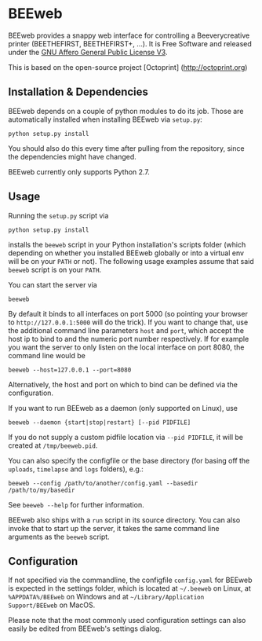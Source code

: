 BEEweb
=========

BEEweb provides a snappy web interface for controlling a Beeverycreative printer (BEETHEFIRST, BEETHEFIRST+, ...). It is Free Software
and released under the [GNU Affero General Public License V3](http://www.gnu.org/licenses/agpl.html).

This is based on the open-source project [Octoprint] (http://octoprint.org)


Installation & Dependencies
---------------------------

BEEweb depends on a couple of python modules to do its job. Those are automatically installed when installing
BEEweb via `setup.py`:

    python setup.py install

You should also do this every time after pulling from the repository, since the dependencies might have changed.

BEEweb currently only supports Python 2.7.

Usage
-----

Running the `setup.py` script via

    python setup.py install

installs the `beeweb` script in your Python installation's scripts folder
(which depending on whether you installed BEEweb globally or into a virtual env will be on your `PATH` or not). The
following usage examples assume that said `beeweb` script is on your `PATH`.

You can start the server via

    beeweb

By default it binds to all interfaces on port 5000 (so pointing your browser to `http://127.0.0.1:5000`
will do the trick). If you want to change that, use the additional command line parameters `host` and `port`,
which accept the host ip to bind to and the numeric port number respectively. If for example you want the server
to only listen on the local interface on port 8080, the command line would be

    beeweb --host=127.0.0.1 --port=8080

Alternatively, the host and port on which to bind can be defined via the configuration.

If you want to run BEEweb as a daemon (only supported on Linux), use

    beeweb --daemon {start|stop|restart} [--pid PIDFILE]

If you do not supply a custom pidfile location via `--pid PIDFILE`, it will be created at `/tmp/beeweb.pid`.

You can also specify the configfile or the base directory (for basing off the `uploads`, `timelapse` and `logs` folders),
e.g.:

    beeweb --config /path/to/another/config.yaml --basedir /path/to/my/basedir

See `beeweb --help` for further information.

BEEweb also ships with a `run` script in its source directory. You can also invoke that to start up the server, it
takes the same command line arguments as the `beeweb` script.

Configuration
-------------

If not specified via the commandline, the configfile `config.yaml` for BEEweb is expected in the settings folder,
which is located at `~/.beeweb` on Linux, at `%APPDATA%/BEEweb` on Windows and
at `~/Library/Application Support/BEEweb` on MacOS.

Please note that the most commonly used configuration settings can also easily
be edited from BEEweb's settings dialog.


